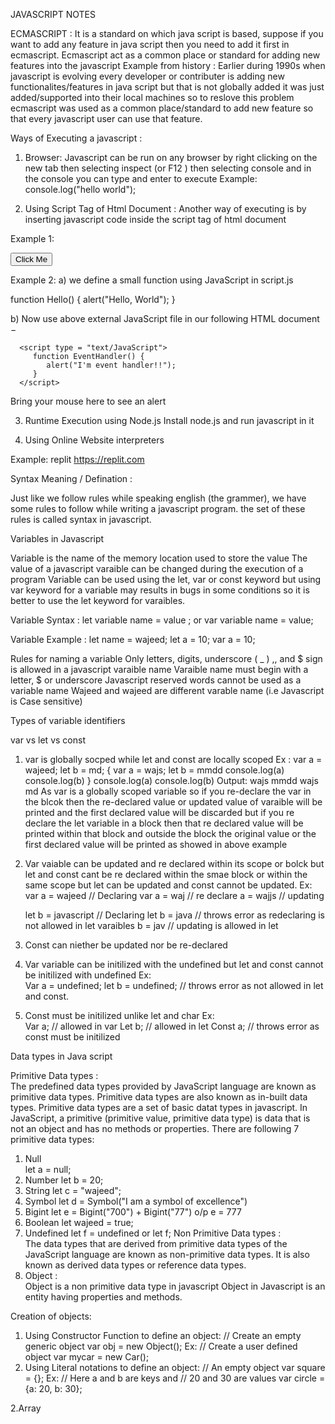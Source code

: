 JAVASCRIPT NOTES

ECMASCRIPT : 
 It is a standard on which java script is based, suppose if you want to add any feature in java script  then you need to add it first in ecmascript.
Ecmascript act as a common place or standard  for adding new features into the javascript
Example from history : Earlier during 1990s when javascript is evolving every developer or contributer is adding new functionalites/features in java script but that is not globally added it was just    added/supported  into their local machines so to reslove this problem ecmascript was used as a common place/standard to add new feature so that every javascript user can use that feature. 

Ways of Executing a javascript :

1. Browser:
      Javascript can be run on any browser by right clicking on the new tab then selecting inspect (or F12 ) then selecting console and in the console you can type and enter to execute
Example: console.log("hello world");

2.  Using Script Tag of Html Document :
      Another way of executing is by inserting javascript code inside the script tag of html document

Example 1:
 <!DOCTYPE html>
<html>

   <head>
      <title>Javascript External Script</title>
      <script src = "/html/script.js" type = "text/javascript"/></script>
   </head>

   <body>
      <input type = "button" onclick = "Hello();" name = "ok" value = "Click Me" />
   </body>

</html>

Example 2:
a) we define a small function using JavaScript in script.js 

function Hello() {
alert("Hello, World");
}

b)  Now use above external JavaScript file in our following HTML document −

 <!DOCTYPE html>

<html>

   <head>
      <title>Event Handlers Example</title>
      <base href = "https://www.tutorialspoint.com/" />
      
      <script type = "text/JavaScript">
         function EventHandler() {
            alert("I'm event handler!!");
         }
      </script>
   </head>

   <body>
      <p onmouseover = "EventHandler();">Bring your mouse here to see an alert</p>
   </body>

</html>

3. Runtime Execution using Node.js
   Install node.js and run javascript in it

4. Using Online Website interpreters 

Example: replit 
 https://replit.com

Syntax Meaning / Defination : 

Just like we follow rules while speaking english (the grammer), we have some rules to follow while writing a javascript program. the set of these rules is called syntax in javascript.

Variables in Javascript

Variable is the name of the memory location used to store the value
The value of a javascript varaible can be changed during the execution of a program 
Variable can be used using the let, var or const keyword but using var keyword for a variable may results in bugs in some conditions so it is better to use the let keyword for varaibles.

Variable Syntax :
let variable name =  value ;
  or
var variable name  = value;

Variable Example :
let name = wajeed;
let a = 10;
var a = 10;

Rules for  naming  a variable
 Only letters, digits, underscore ( _  ) ,, and $ sign is allowed in a  javascript varaible name
 Varaible name must begin with a letter, $ or underscore
 Javascript reserved words cannot be used as a variable name
 Wajeed and wajeed are different varable name (i.e Javascript is  Case sensitive)

Types of variable identifiers

 var vs let vs const

1. var is globally socped while let and const are locally scoped
Ex : 
        var a = wajeed;
        let  b = md;
        {
        var a = wajs;
        let b = mmdd
        console.log(a)
        console.log(b)
        }
        console.log(a)
        console.log(b)
Output: 
   wajs
   mmdd
   wajs
   md
As var is a globally scoped variable so if you re-declare the var in the blcok then the re-declared value or updated value of varaible will be printed and the first declared value will be discarded but if you re declare the let variable in a block then that re declared value will be printed within that block and outside the block the original value or the first declared value will be printed as showed in above example

2. Var vaiable can be updated and re declared within its scope or bolck but let and const cant be re declared within the smae block or within the same scope but let can be updated and const cannot be updated.
Ex: 
     var a = wajeed  // Declaring 
     var a = waj        // re declare
     a =  wajjs          // updating 
     
     let b = javascript   // Declaring 
     let b = java          // throws error as redeclaring is not allowed in let varaibles
          b = jav            //  updating is allowed in let 
3.  Const can niether be updated nor be  re-declared
4.  Var variable can be initilized with the undefined but let and const cannot be initilized with undefined 
   Ex:    
            Var a = undefined;
            let b = undefined; // throws error as not allowed in let and const.
5. Const must be initilized unlike let and char
   Ex:    
            Var a;      // allowed in var
            Let b;      // allowed in let
            Const a;  // throws error as const must be initilized

Data types in Java script

 Primitive Data types :  
 The predefined data types provided by JavaScript language are known as primitive data types. Primitive data types are also known as in-built data types.
    Primitive data types are a set of basic datat types in javascript.
     In JavaScript, a primitive (primitive value, primitive data type) is data that is not an object and has no methods or properties. 
     There are following 7 primitive data types: 
         
1. Null  
     let a = null;
2. Number
      let b = 20;
3. String
      let c = "wajeed";
4. Symbol
      let d = Symbol("I am a symbol of excellence")
5. Bigint
      let e = Bigint("700") + Bigint("77")
     o/p e = 777
6. Boolean
      let wajeed = true;
7. Undefined
       let f = undefined or let f;
Non Primitive Data types :  
  The data types that are derived from primitive data types of the JavaScript language are known as non-primitive data types. It is also known as derived data types or reference data types.
 1. Object :    
  Object is a non primitive data type in javascript
  Object in Javascript is an entity having properties and methods.

Creation of objects:

  1. Using Constructor Function to define an object:
// Create an empty generic object
var obj = new Object();
Ex:
// Create a user defined object
var mycar = new Car();
   2. Using Literal notations to define an object:
// An empty object
var square = {};
Ex:
// Here a and b are keys and
// 20 and 30 are values
var circle = {a: 20, b: 30};

2.Array